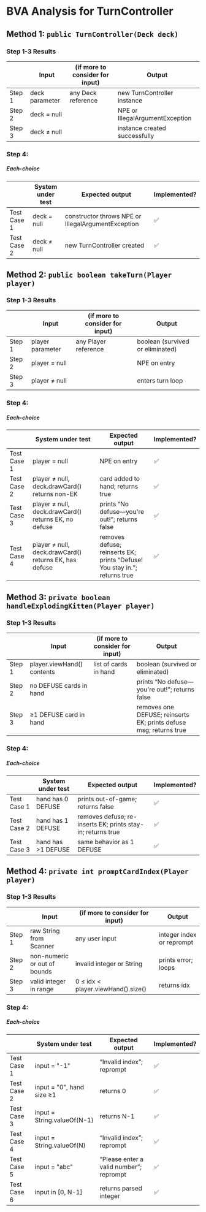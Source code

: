 # BVA Analysis for TurnController

## Method 1: ```public TurnController(Deck deck)```
### Step 1-3 Results
|        | Input         | (if more to consider for input) | Output                         |
|--------|---------------|---------------------------------|--------------------------------|
| Step 1 | deck parameter| any Deck reference              | new TurnController instance    |
| Step 2 | deck = null   |                                 | NPE or IllegalArgumentException|
| Step 3 | deck ≠ null   |                                 | instance created successfully  |

### Step 4:
##### Each-choice

|              | System under test      | Expected output                                    | Implemented? |
|--------------|------------------------|----------------------------------------------------|--------------|
| Test Case 1  | deck = null            | constructor throws NPE or IllegalArgumentException | ✅           |
| Test Case 2  | deck ≠ null            | new TurnController created                         | ✅           |


## Method 2: ```public boolean takeTurn(Player player)```
### Step 1-3 Results
|        | Input           | (if more to consider for input) | Output                             |
|--------|-----------------|---------------------------------|------------------------------------|
| Step 1 | player parameter| any Player reference            | boolean (survived or eliminated)   |
| Step 2 | player = null   |                                 | NPE on entry                       |
| Step 3 | player ≠ null   |                                 | enters turn loop                   |

### Step 4:
##### Each-choice

|              | System under test                                    | Expected output                                                      | Implemented? |
|--------------|------------------------------------------------------|----------------------------------------------------------------------|--------------|
| Test Case 1  | player = null                                        | NPE on entry                                                         | ✅           |
| Test Case 2  | player ≠ null, deck.drawCard() returns non-EK        | card added to hand; returns true                                     | ✅           |
| Test Case 3  | player ≠ null, deck.drawCard() returns EK, no defuse | prints “No defuse—you're out!”; returns false                        | ✅           |
| Test Case 4  | player ≠ null, deck.drawCard() returns EK, has defuse| removes defuse; reinserts EK; prints “Defuse! You stay in.”; returns true | ✅      |


## Method 3: ```private boolean handleExplodingKitten(Player player)```
### Step 1-3 Results
|        | Input                          | (if more to consider for input) | Output                                                |
|--------|--------------------------------|---------------------------------|-------------------------------------------------------|
| Step 1 | player.viewHand() contents      | list of cards in hand           | boolean (survived or eliminated)                      |
| Step 2 | no DEFUSE cards in hand        |                                 | prints “No defuse—you're out!”; returns false         |
| Step 3 | ≥1 DEFUSE card in hand         |                                 | removes one DEFUSE; reinserts EK; prints defuse msg; returns true |

### Step 4:
##### Each-choice

|              | System under test                          | Expected output                                              | Implemented? |
|--------------|---------------------------------------------|--------------------------------------------------------------|--------------|
| Test Case 1  | hand has 0 DEFUSE                           | prints out-of-game; returns false                            | ✅           |
| Test Case 2  | hand has 1 DEFUSE                           | removes defuse; re-inserts EK; prints stay-in; returns true  | ✅           |
| Test Case 3  | hand has >1 DEFUSE                          | same behavior as 1 DEFUSE                                    | ✅           |


## Method 4: ```private int promptCardIndex(Player player)```
### Step 1-3 Results
|        | Input                 | (if more to consider for input)   | Output                        |
|--------|-----------------------|-----------------------------------|-------------------------------|
| Step 1 | raw String from Scanner| any user input                   | integer index or reprompt     |
| Step 2 | non-numeric or out of bounds| invalid integer or String   | prints error; loops           |
| Step 3 | valid integer in range| 0 ≤ idx < player.viewHand().size()| returns idx                   |

### Step 4:
##### Each-choice

|              | System under test                                   | Expected output                                   | Implemented? |
|--------------|------------------------------------------------------|---------------------------------------------------|--------------|
| Test Case 1  | input = "-1"                                        | “Invalid index”; reprompt                        | ✅           |
| Test Case 2  | input = "0", hand size ≥1                           | returns 0                                         | ✅           |
| Test Case 3  | input = String.valueOf(N-1)                         | returns N-1                                       | ✅           |
| Test Case 4  | input = String.valueOf(N)                           | “Invalid index”; reprompt                        | ✅           |
| Test Case 5  | input = "abc"                                       | “Please enter a valid number”; reprompt          | ✅           |
| Test Case 6  | input in [0, N-1]                                   | returns parsed integer                           | ✅           |
